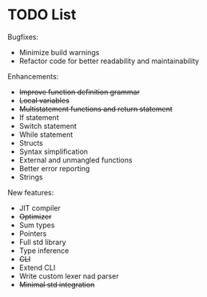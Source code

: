 #  TODO List

Bugfixes:
- Minimize build warnings
- Refactor code for better readability and maintainability

Enhancements:
- ~~Improve function definition grammar~~
- ~~Local variables~~
- ~~Multistatement functions and return statement~~
- If statement
- Switch statement
- While statement
- Structs
- Syntax simplification
- External and unmangled functions
- Better error reporting
- Strings

New features:
- JIT compiler
- ~~Optimizer~~
- Sum types
- Pointers
- Full std library
- Type inference
- ~~CLI~~
- Extend CLI
- Write custom lexer nad parser
- ~~Minimal std integration~~
